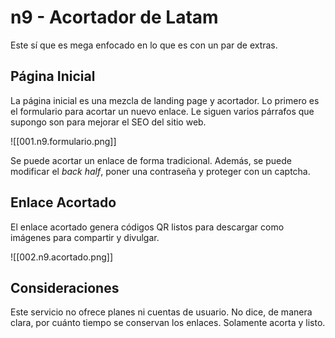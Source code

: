 # n9 - Acortador de Latam

Este sí que es mega enfocado en lo que es con un par de extras.

## Página Inicial

La página inicial es una mezcla de landing page y acortador. Lo primero es el formulario para acortar un nuevo enlace. Le siguen varios párrafos que supongo son para mejorar el SEO del sitio web.

![[001.n9.formulario.png]]

Se puede acortar un enlace de forma tradicional. Además, se puede modificar el _back half_, poner una contraseña y proteger con un captcha.

## Enlace Acortado

El enlace acortado genera códigos QR listos para descargar como imágenes para compartir y divulgar.

![[002.n9.acortado.png]]

## Consideraciones

Este servicio no ofrece planes ni cuentas de usuario. No dice, de manera clara, por cuánto tiempo se conservan los enlaces. Solamente acorta y listo.